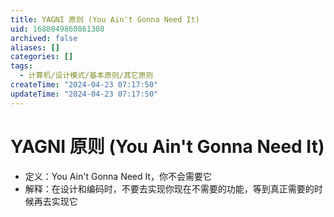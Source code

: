 ```yaml
---
title: YAGNI 原则 (You Ain't Gonna Need It)
uid: 1688849860861308
archived: false
aliases: []
categories: []
tags:
  - 计算机/设计模式/基本原则/其它原则
createTime: "2024-04-23 07:17:50"
updateTime: "2024-04-23 07:17:50"
---
```


# YAGNI 原则 (You Ain't Gonna Need It)

- 定义：You Ain't Gonna Need It，你不会需要它
- 解释：在设计和编码时，不要去实现你现在不需要的功能，等到真正需要的时候再去实现它
